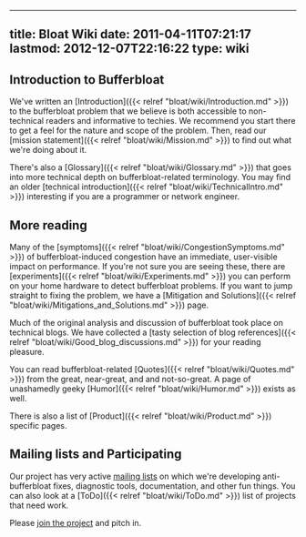 
---
title: Bloat Wiki
date: 2011-04-11T07:21:17
lastmod: 2012-12-07T22:16:22
type: wiki
---
Introduction to Bufferbloat
---------------------------

We've written an [Introduction]({{< relref "bloat/wiki/Introduction.md" >}}) to the bufferbloat problem
that we believe is both accessible to non-technical readers and
informative to techies. We recommend you start there to get a feel for
the nature and scope of the problem. Then, read our
[mission statement]({{< relref "bloat/wiki/Mission.md" >}}) to find out what we're doing
about it.

There's also a [Glossary]({{< relref "bloat/wiki/Glossary.md" >}}) that goes into more technical depth
on bufferbloat-related terminology. You may find an older
[technical introduction]({{< relref "bloat/wiki/TechnicalIntro.md" >}}) interesting if you
are a programmer or network engineer.

More reading
------------

Many of the [symptoms]({{< relref "bloat/wiki/CongestionSymptoms.md" >}}) of
bufferbloat-induced congestion have an immediate, user-visible impact on
performance. If you're not sure you are seeing these, there are
[experiments]({{< relref "bloat/wiki/Experiments.md" >}}) you can perform on your home
hardware to detect bufferbloat problems. If you want to jump straight to
fixing the problem, we have a
[Mitigation and Solutions]({{< relref "bloat/wiki/Mitigations_and_Solutions.md" >}}) page.

Much of the original analysis and discussion of bufferbloat took place
on technical blogs. We have collected a
[tasty selection of blog references]({{< relref "bloat/wiki/Good_blog_discussions.md" >}})
for your reading pleasure.

You can read bufferbloat-related [Quotes]({{< relref "bloat/wiki/Quotes.md" >}}) from the great,
near-great, and and not-so-great. A page of unashamedly geeky
[Humor]({{< relref "bloat/wiki/Humor.md" >}}) exists as well.

There is also a list of [Product]({{< relref "bloat/wiki/Product.md" >}}) specific pages.

Mailing lists and Participating
-------------------------------

Our project has very active [mailing
lists](https://lists.bufferbloat.net) on which we're developing
anti-bufferbloat fixes, diagnostic tools, documentation, and other fun
things. You can also look at a [ToDo]({{< relref "bloat/wiki/ToDo.md" >}}) list of projects that
need work.

Please [join the project](http://www.bufferbloat.net/account/register)
and pitch in.
